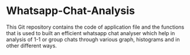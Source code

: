 # Whatsapp-Chat-Analysis
This Git repository contains the code of application file and the functions that is used to built an efficient whatsapp chat analyser which help in analysis of 1-1 or group chats through various graph, histograms and in other different ways.
